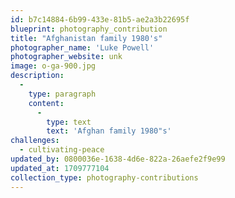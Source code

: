 ```yaml
---
id: b7c14884-6b99-433e-81b5-ae2a3b22695f
blueprint: photography_contribution
title: "Afghanistan family 1980's"
photographer_name: 'Luke Powell'
photographer_website: unk
image: o-ga-900.jpg
description:
  -
    type: paragraph
    content:
      -
        type: text
        text: 'Afghan family 1980"s'
challenges:
  - cultivating-peace
updated_by: 0800036e-1638-4d6e-822a-26aefe2f9e99
updated_at: 1709777104
collection_type: photography-contributions
---
```

